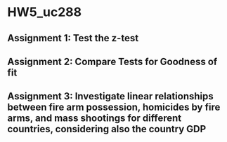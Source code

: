 # HW5_uc288

## Assignment 1: Test the z-test


## Assignment 2: Compare Tests for Goodness of fit


## Assignment 3: Investigate linear relationships between fire arm possession, homicides by fire arms, and mass shootings for different countries, considering also the country GDP
